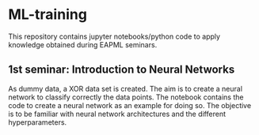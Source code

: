 # ML-training
This repository contains jupyter notebooks/python code to apply knowledge obtained during EAPML seminars.

## 1st seminar: Introduction to Neural Networks
As dummy data, a XOR data set is created. The aim is to create a neural network to classify correctly the data points. 
The notebook contains the code to create a neural network as an example for doing so.
The objective is to be familiar with neural network architectures and the different hyperparameters.
